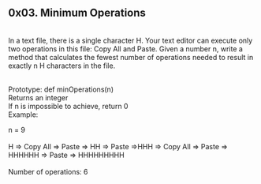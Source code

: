 ## 0x03. Minimum Operations

<br>In a text file, there is a single character H. Your text editor can execute only two operations in this file: Copy All and Paste. Given a number n, write a method that calculates the fewest number of operations needed to result in exactly n H characters in the file.<br>

<br>Prototype: def minOperations(n)<br>
Returns an integer<br>
If n is impossible to achieve, return 0<br>
Example:<br>

n = 9<br>
<br>
H => Copy All => Paste => HH => Paste =>HHH => Copy All => Paste => HHHHHH => Paste => HHHHHHHHH<br>
<br>
Number of operations: 6<br>